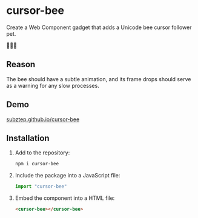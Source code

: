# cursor-bee

Create a Web Component gadget that adds a Unicode bee cursor follower pet.

:mouse2::honeybee::paw_prints:

## Reason

The bee should have a subtle animation, and its frame drops should serve as a warning for any slow processes.

## Demo

[subztep.github.io/cursor-bee](https://subztep.github.io/cursor-bee)

## Installation

1. Add to the repository:
   ```sh
   npm i cursor-bee
   ```

2. Include the package into a JavaScript file:
   ```js
   import "cursor-bee"
   ```

3. Embed the component into a HTML file:
   ```html
   <cursor-bee></cursor-bee>
   ```

